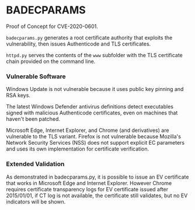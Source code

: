 # BADECPARAMS

Proof of Concept for CVE-2020-0601.

`badecparams.py` generates a root certificate authority that exploits the
vulnerability, then issues Authenticode and TLS certificates.

`httpd.py` serves the contents of the `www` subfolder with the TLS certificate
chain provided on the command line.

### Vulnerable Software

Windows Update is not vulnerable because it uses public key pinning and RSA
keys.

The latest Windows Defender antivirus definitions detect executables signed
with malicious Authenticode certificates, even on machines that haven't
been patched.

Microsoft Edge, Internet Explorer, and Chrome (and derivatives) are vulnerable
to the TLS variant. Firefox is not vulnerable because Mozilla's Network
Security Services (NSS) does not support explicit EC parameters and uses its
own implementation for certificate verification.

### Extended Validation

As demonstrated in badecparams.py, it is possible to issue an EV certificate
that works in Microsoft Edge and Internet Explorer. However Chrome requires
certificate transparency logs for EV certificate issued after 2015/01/01, if CT
log is not available, the certificate still validates, but no EV indicators
will be shown.
